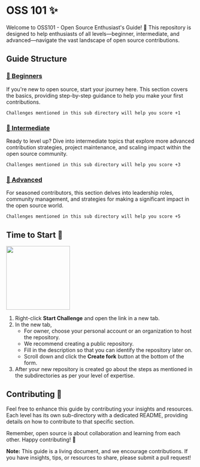 # OSS 101 ✨

Welcome to OSS101 - Open Source Enthusiast's Guide! 🚀 This repository is designed to help enthusiasts of all levels—beginner, intermediate, and advanced—navigate the vast landscape of open source contributions.

## Guide Structure
<!--<img align="right" height="560" src="https://github.com/NebulaTris/oss101/assets/94922914/5cedaf81-e146-4ca7-854c-cb3148ced5cb">-->

### [🌱 Beginners](Beginner/)
If you're new to open source, start your journey here. This section covers the basics, providing step-by-step guidance to help you make your first contributions.

``Challenges mentioned in this sub directory will help you score +1`` 

### [🚀 Intermediate](Intermediate/)
Ready to level up? Dive into intermediate topics that explore more advanced contribution strategies, project maintenance, and scaling impact within the open source community.

``Challenges mentioned in this sub directory will help you score +3``  

### [🌟 Advanced](Advanced/)
For seasoned contributors, this section delves into leadership roles, community management, and strategies for making a significant impact in the open source world.

``Challenges mentioned in this sub directory will help you score +5``

## Time to Start 🚀

<a href="https://github.com/NebulaTris/oss101/fork"><img width="170" src="https://github.com/NebulaTris/oss101/assets/94922914/b5220396-65c8-463b-a1b7-f78a6835c29f"></a>

1. Right-click **Start Challenge** and open the link in a new tab.
2. In the new tab,
   - For owner, choose your personal account or an organization to host the repository.
   - We recommend creating a public repository.
   - Fill in the description so that you can identify the repository later on.
   - Scroll down and click the **Create fork** button at the bottom of the form.
3. After your new repository is created go about the steps as mentioned in the subdirectories as per your level of expertise.


## Contributing 🤝

Feel free to enhance this guide by contributing your insights and resources. Each level has its own sub-directory with a dedicated README, providing details on how to contribute to that specific section.

Remember, open source is about collaboration and learning from each other. Happy contributing! 🎉

**Note:** This guide is a living document, and we encourage contributions. If you have insights, tips, or resources to share, please submit a pull request!
